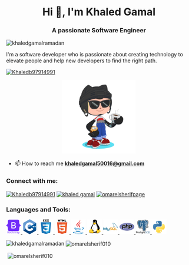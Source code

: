 <h1 align="center">Hi 👋, I'm Khaled Gamal</h1>
<h3 align="center">A passionate Software Engineer </h3>

<p align="left"> <img src="https://komarev.com/ghpvc/?username=khaledgamalramadan&label=Profile%20views&color=0e75b6&style=flat" alt="khaledgamalramadan" /> </p>
I'm a software developer who is passionate about creating technology to elevate people and help new developers to find the right path. 
<p align="left"> <a href="https://x.com/Khaledb97914991" target="blank"><img
      src="https://img.shields.io/twitter/follow/Khaledb97914991?logo=twitter&style=for-the-badge"
      alt="Khaledb97914991" /></a> </p>

<div align=center>
  <img src="https://raw.githubusercontent.com/AhmedFathyDev/AhmedFathyDev/main/GitHub.png"
    alt="GitHub Octocat Drinking a Cup of Coffee" height="200">
</div>

<!-- - 🔭 I’m currently working on **Obelaw Documentation** -->

<!-- - 🌱 I’m currently learning **Design Patterns** and **LLMs**-->

<!-- - 👯 I’m looking to collaborate on **Open Source Projects**  -->

- 📫 How to reach me **khaledgamal50016@gmail.com**


<h3 align="left">Connect with me:</h3>
<p align="left">
  <a href="https://x.com/Khaledb97914991" target="blank"><img align="center"
      src="https://raw.githubusercontent.com/rahuldkjain/github-profile-readme-generator/master/src/images/icons/Social/twitter.svg"
      alt="Khaledb97914991" height="30" width="40" /></a>
  <a href="https://www.linkedin.com/in/khaled-gamal-a20571266?lipi=urn%3Ali%3Apage%3Ad_flagship3_profile_view_base%3BcKjV9h%2B4TIqHGvE8N%2FnB4A%3D%3D" target="blank"><img align="center"
      src="https://cdn1.iconfinder.com/data/icons/logotypes/32/circle-linkedin-512.png"
      alt="khaled gamal" height="30" width="40" /></a>
  <a href="[https://fb.com/omarelsherifpage](https://www.facebook.com/profile.php?id=100027251589489)" target="blank"><img align="center"
      src="https://raw.githubusercontent.com/rahuldkjain/github-profile-readme-generator/master/src/images/icons/Social/facebook.svg"
      alt="omarelsherifpage" height="30" width="40" /></a>
<!--   <a href="https://www.youtube.com/channel/UCSbQpX2FwjmiG_3znl5UodA" target="blank"><img align="center"
      src="https://raw.githubusercontent.com/rahuldkjain/github-profile-readme-generator/master/src/images/icons/Social/youtube.svg"
      alt="omar elsherif" height="30" width="40" /></a> -->
</p>

<h3 align="left">Languages and Tools:</h3>
<p align="left"> <a href="https://getbootstrap.com" target="_blank" rel="noreferrer"> <img src="https://raw.githubusercontent.com/devicons/devicon/master/icons/bootstrap/bootstrap-plain-wordmark.svg" alt="bootstrap" width="40" height="40"/> </a> <a href="https://www.w3schools.com/cpp/" target="_blank" rel="noreferrer"> <img src="https://raw.githubusercontent.com/devicons/devicon/master/icons/cplusplus/cplusplus-original.svg" alt="cplusplus" width="40" height="40"/> </a> <a href="https://www.w3schools.com/css/" target="_blank" rel="noreferrer"> <img src="https://raw.githubusercontent.com/devicons/devicon/master/icons/css3/css3-original-wordmark.svg" alt="css3" width="40" height="40"/> </a> <a href="https://www.w3.org/html/" target="_blank" rel="noreferrer"> <img src="https://raw.githubusercontent.com/devicons/devicon/master/icons/html5/html5-original-wordmark.svg" alt="html5" width="40" height="40"/> </a> <a href="https://www.java.com" target="_blank" rel="noreferrer"> <img src="https://raw.githubusercontent.com/devicons/devicon/master/icons/java/java-original.svg" alt="java" width="40" height="40"/> </a> <a href="https://www.linux.org/" target="_blank" rel="noreferrer"> <img src="https://raw.githubusercontent.com/devicons/devicon/master/icons/linux/linux-original.svg" alt="linux" width="40" height="40"/> </a> <a href="https://www.mysql.com/" target="_blank" rel="noreferrer"> <img src="https://raw.githubusercontent.com/devicons/devicon/master/icons/mysql/mysql-original-wordmark.svg" alt="mysql" width="40" height="40"/> </a> <a href="https://www.php.net" target="_blank" rel="noreferrer"> <img src="https://raw.githubusercontent.com/devicons/devicon/master/icons/php/php-original.svg" alt="php" width="40" height="40"/> </a> <a href="https://www.postgresql.org" target="_blank" rel="noreferrer"> <img src="https://raw.githubusercontent.com/devicons/devicon/master/icons/postgresql/postgresql-original-wordmark.svg" alt="postgresql" width="40" height="40"/> </a> <a href="https://www.python.org" target="_blank" rel="noreferrer"> <img src="https://raw.githubusercontent.com/devicons/devicon/master/icons/python/python-original.svg" alt="python" width="40" height="40"/> </a> </p>



<!-- <p><img align="left" src="https://github-readme-stats.vercel.app/api/top-langs?username=omarelsherif010&show_icons=true&locale=en&layout=compact" alt="omarelsherif010" /></p> -->
<p><img align="left" src="https://github-readme-stats.vercel.app/api/top-langs?username=khaledgamalramadan&show_icons=true&locale=en&layout=compact" alt="khaledgamalramadan" /></p>
<p>&nbsp;<img align="center"
    src="https://github-readme-stats.vercel.app/api?username=khaledgamalramadan&show_icons=true&locale=en&&layout=compact"
    alt="omarelsherif010" /></p>

<p>&nbsp;<img align="center" src="https://github-readme-streak-stats.herokuapp.com/?user=khaledgamalramadan&"
    alt="omarelsherif010" /></p>
